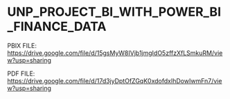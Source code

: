 # UNP_PROJECT_BI_WITH_POWER_BI_FINANCE_DATA

PBIX FILE: https://drive.google.com/file/d/15gsMyW8IVjb1jmgIdO5zffzXfLSmkuRM/view?usp=sharing

PDF FILE: https://drive.google.com/file/d/17d3jyDptOfZGqK0xdofdxIhDowIwmFn7/view?usp=sharing
